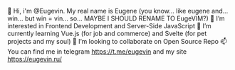 👋 Hi, i'm @Eugevin. My real name is Eugene (you know... like eugene and... win... but win = vin... so... MAYBE I SHOULD RENAME TO EugeVIM?)
👀 I’m interested in Frontend Development and Server-Side JavaScript
🌱 I’m currently learning Vue.js (for job and commerce) and Svelte (for pet projects and my soul)
💞️ I’m looking to collaborate on Open Source Repo
📫 You can find me in telegram https://t.me/eugevin and my site https://eugevin.ru/
